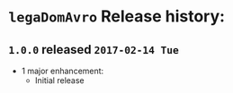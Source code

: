 # `legaDomAvro` Release history:

## `1.0.0` released `2017-02-14 Tue`
* 1 major enhancement:
  * Initial release
